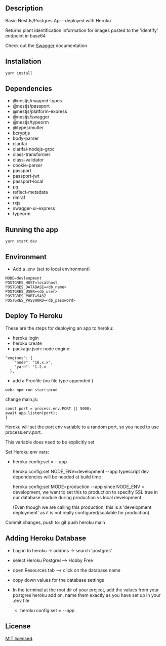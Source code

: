 ## Description

Basic NestJs/Postgres Api - deployed with Heroku

Returns plant identification information for images posted to the 'identify' endpoint in base64

Check out the <a href='https://clar-server.herokuapp.com/api'>Swagger</a> documentation

## Installation

`yarn install`

## Dependencies

- @nestjs/mapped-types
- @nestjs/passport
- @nestjs/platform-express
- @nestjs/swagger
- @nestjs/typeorm
- @types/multer
- bcryptjs
- body-parser
- clarifai
- clarifai-nodejs-grpc
- class-transformer
- class-validator
- cookie-parser
- passport
- passport-jwt
- passport-local
- pg
- reflect-metadata
- rimraf
- rxjs
- swagger-ui-express
- typeorm

## Running the app

`yarn start:dev`

## Environment

- Add a .env (set to local environment)

```
MODE=devleopment
POSTGRES_HOST=localhost
POSTGRES_DATABASE=<db_name>
POSTGRES_USER=<db_user>
POSTGRES_PORT=5432
POSTGRES_PASSWORD=<db_password>
```

## Deploy To Heroku

These are the steps for deploying an app to heroku:

- heroku login
- heroku create <app name>
- package.json: node engine:

```
"engines": {
    "node": "16.x.x",
    "yarn": '1.2.x
  },

```

- add a Procfile (no file type appended )

```
web: npm run start:prod

```

change main.js:

```
const port = process.env.PORT || 5000;
await app.listen(port);
}

```

Heroku will set the port env variable to a random port, so you need to use process.env.port.

This variable does need to be explicitly set

Set Heroku env vars:

- heroku config:set <key>=<value> --app <appname>

  heroku config:set NODE_ENV=development --app <appname>
  typescript dev dependencies will be needed at build time

  heroku config:set MODE=production --app <appname>
  since NODE_ENV = development, we want to set this to production to specifiy SSL true in our database module during production vs local development

  (Even though we are calling this production, this is a 'development deployment' as it is not really configured/scalable for production)

Commit changes, push to: git push heroku main

## Adding Heroku Database

- Log in to heroku -> addons -> search 'postgres'
- select Heroku Postgres--> Hobby Free
- open Resources tab --> click on the database name
- copy down values for the database settings
- In the terminal at the root dir of your project, add the values from your postgres heroku add on, name them exactly as you have set up in your .env file

  - heroku config:set <var>=<value> --app <app name>

## License

[MIT licensed](LICENSE).

